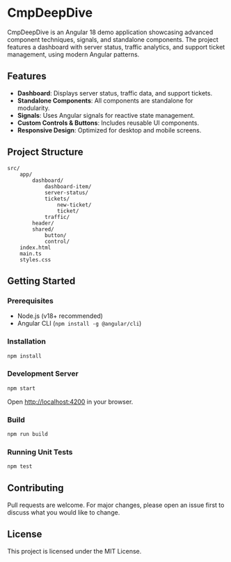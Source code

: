 # CmpDeepDive

CmpDeepDive is an Angular 18 demo application showcasing advanced component techniques, signals, and standalone components. The project features a dashboard with server status, traffic analytics, and support ticket management, using modern Angular patterns.

## Features

- **Dashboard**: Displays server status, traffic data, and support tickets.
- **Standalone Components**: All components are standalone for modularity.
- **Signals**: Uses Angular signals for reactive state management.
- **Custom Controls & Buttons**: Includes reusable UI components.
- **Responsive Design**: Optimized for desktop and mobile screens.

## Project Structure

```
src/
	app/
		dashboard/
			dashboard-item/
			server-status/
			tickets/
				new-ticket/
				ticket/
			traffic/
		header/
		shared/
			button/
			control/
	index.html
	main.ts
	styles.css
```

## Getting Started

### Prerequisites

- Node.js (v18+ recommended)
- Angular CLI (`npm install -g @angular/cli`)

### Installation

```sh
npm install
```

### Development Server

```sh
npm start
```

Open [http://localhost:4200](http://localhost:4200) in your browser.

### Build

```sh
npm run build
```

### Running Unit Tests

```sh
npm test
```

## Contributing

Pull requests are welcome. For major changes, please open an issue first to discuss what you would like to change.

## License

This project is licensed under the MIT License.
